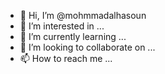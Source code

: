 - 👋 Hi, I’m @mohmmadalhasoun
- 👀 I’m interested in ...
- 🌱 I’m currently learning ...
- 💞️ I’m looking to collaborate on ...
- 📫 How to reach me ...

<!---
mohmmadalhasoun/mohmmadalhasoun is a ✨ special ✨ repository because its `README.md` (this file) appears on your GitHub profile.
You can click the Preview link to take a look at your changes.
--->
